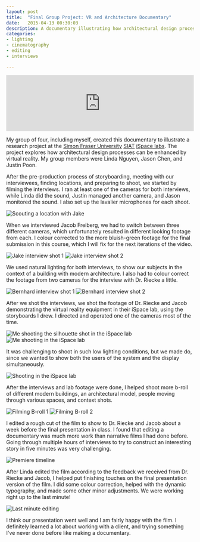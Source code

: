 ```yaml
---
layout: post
title:  "Final Group Project: VR and Architecture Documentary"
date:   2015-04-13 00:30:03
description: A documentary illustrating how architectural design processes can be enhanced by virtual reality.
categories:
- lighting
- cinematography
- editing
- interviews

---
```


<div class="videoWrapper">
  <iframe width="100%" height="auto" src="https://www.youtube.com/embed/HfnLg-IhAuc?rel=0" frameborder="0" allowfullscreen></iframe>
</div>

My group of four, including myself, created this documentary to illustrate a research project at the [Simon Fraser University][sfu] [SIAT][siat] [iSpace labs][ispace]. The project explores how architectural design processes can be enhanced by virtual reality. My group members were Linda Nguyen, Jason Chen, and Justin Poon.

After the pre-production process of storyboarding, meeting with our interviewees, finding locations, and preparing to shoot, we started by filming the interviews. I ran at least one of the cameras for both interviews, while Linda did the sound, Justin managed another camera, and Jason monitored the sound. I also set up the lavalier microphones for each shoot.

![Scouting a location with Jake](/iat344-film-blog/assets/img/scouting-smaller.jpg)

When we interviewed Jacob Freiberg, we had to switch between three different cameras, which unfortunately resulted in different looking footage from each. I colour corrected to the more bluish-green footage for the final submission in this course, which I will fix for the next iterations of the video.

![Jake interview shot 1](/iat344-film-blog/assets/img/jake-1.jpg)
![Jake interview shot 2](/iat344-film-blog/assets/img/jake-2.jpg)

We used natural lighting for both interviews, to show our subjects in the context of a building with modern architecture. I also had to colour correct the footage from two cameras for the interview with Dr. Riecke a little.

![Bernhard interview shot 1](/iat344-film-blog/assets/img/bernhard-1.jpg)
![Bernhard interview shot 2](/iat344-film-blog/assets/img/bernhard-2.jpg)

After we shot the interviews, we shot the footage of Dr. Riecke and Jacob demonstrating the virtual reality equipment in their iSpace lab, using the storyboards I drew. I directed and operated one of the cameras most of the time. 

![Me shooting the silhouette shot in the iSpace lab](/iat344-film-blog/assets/img/ispace-1.jpg)
![Me shooting in the iSpace lab](/iat344-film-blog/assets/img/ispace-2.jpg)

It was challenging to shoot in such low lighting conditions, but we made do, since we wanted to show both the users of the system and the display simultaneously.

![Shooting in the iSpace lab](/iat344-film-blog/assets/img/ispace-3.jpg)

After the interviews and lab footage were done, I helped shoot more b-roll of different modern buildings, an architectural model, people moving through various spaces, and context shots.

![Filming B-roll 1](/iat344-film-blog/assets/img/b-roll.jpg)
![Filming B-roll 2](/iat344-film-blog/assets/img/linda-filming-1.jpg)

I edited a rough cut of the film to show to Dr. Riecke and Jacob about a week before the final presentation in class. I found that editing a documentary was much more work than narrative films I had done before. Going through multiple hours of interviews to try to construct an interesting story in five minutes was very challenging.

![Premiere timeline](/iat344-film-blog/assets/img/premiere-timeline.jpg)


After Linda edited the film according to the feedback we received from Dr. Riecke and Jacob, I helped put finishing touches on the final presentation version of the film. I did some colour correction, helped with the dynamic typography, and made some other minor adjustments. We were working right up to the last minute!

![Last minute editing](/iat344-film-blog/assets/img/last-minute-editing.jpg)

I think our presentation went well and I am fairly happy with the film. I definitely learned a lot about working with a client, and trying something I've never done before like making a documentary. 

[sfu]: http://www.sfu.ca
[siat]: http://www.sfu.ca/siat
[ispace]: http://ispace.iat.sfu.ca